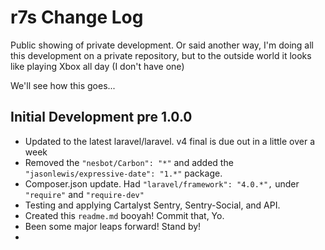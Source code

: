r7s Change Log
==========

Public showing of private development. Or said another way, I'm doing all this development on a private repository, but to the outside world it looks like playing Xbox all day (I don't have one)

We'll see how this goes...

## Initial Development pre 1.0.0

- Updated to the latest laravel/laravel. v4 final is due out in a little over a week
- Removed the `"nesbot/Carbon": "*"` and added the `"jasonlewis/expressive-date": "1.*"` package.
- Composer.json update. Had `"laravel/framework": "4.0.*",` under `"require"` and `"require-dev"`
- Testing and applying Cartalyst Sentry, Sentry-Social, and API.
- Created this `readme.md` booyah! Commit that, Yo.
- Been some major leaps forward! Stand by!
- 
